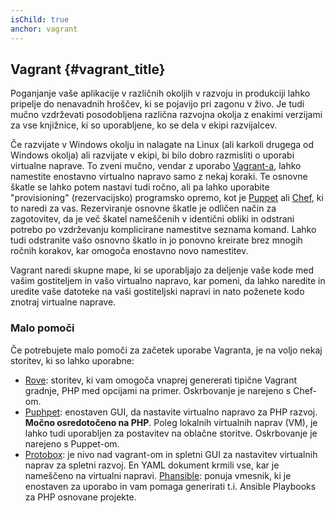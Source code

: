 ```yaml
---
isChild: true
anchor: vagrant
---
```


## Vagrant {#vagrant_title}

Poganjanje vaše aplikacije v različnih okoljih v razvoju in produkciji lahko pripelje do nenavadnih hroščev,
ki se pojavijo pri zagonu v živo. Je tudi mučno vzdrževati posodobljena različna razvojna okolja z enakimi
verzijami za vse knjižnice, ki so uporabljene, ko se dela v ekipi razvijalcev.

Če razvijate v Windows okolju in nalagate na Linux (ali karkoli drugega od Windows okolja) ali razvijate v ekipi,
bi bilo dobro razmisliti o uporabi virtualne naprave. To zveni mučno, vendar z uporabo [Vagrant-a][vagrant], lahko
namestite enostavno virtualno napravo samo z nekaj koraki. Te osnovne škatle se lahko potem nastavi tudi ročno, ali
pa lahko uporabite "provisioning" (rezervacijsko) programsko opremo, kot je [Puppet][puppet] ali [Chef][chef], ki
to naredi za vas. Rezerviranje osnovne škatle je odličen način za zagotovitev, da je več škatel nameščenih v identični
obliki in odstrani potrebo po vzdrževanju komplicirane namestitve seznama komand. Lahko tudi odstranite vašo osnovno
škatlo in jo ponovno kreirate brez mnogih ročnih korakov, kar omogoča enostavno novo namestitev.

Vagrant naredi skupne mape, ki se uporabljajo za deljenje vaše kode med vašim gostiteljem in vašo virtualno napravo, kar
pomeni, da lahko naredite in uredite vaše datoteke na vaši gostiteljski napravi in nato poženete kodo znotraj virtualne naprave.

### Malo pomoči

Če potrebujete malo pomoči za začetek uporabe Vagranta, je na voljo nekaj storitev, ki so lahko uporabne:

- [Rove][rove]: storitev, ki vam omogoča vnaprej genererati tipične Vagrant gradnje, PHP med opcijami na primer. Oskrbovanje
  je narejeno s Chef-om.
- [Puphpet][puphpet]: enostaven GUI, da nastavite virtualno napravo za PHP razvoj. **Močno osredotočeno na PHP**. Poleg
  lokalnih virtualnih naprav (VM), je lahko tudi uporabljen za postavitev na oblačne storitve. Oskrbovanje je narejeno s Puppet-om.
- [Protobox][protobox]: je nivo nad vagrant-om in spletni GUI za nastavitev virtualnih naprav za spletni razvoj. En YAML dokument krmili vse, kar je nameščeno na virtualni napravi.
[Phansible][phansible]: ponuja vmesnik, ki je enostaven za uporabo in vam pomaga generirati t.i. Ansible Playbooks za PHP osnovane projekte.

[vagrant]: http://vagrantup.com/
[puppet]: http://www.puppetlabs.com/
[chef]: http://www.opscode.com/
[rove]: http://rove.io/
[puphpet]: https://puphpet.com/
[protobox]: http://getprotobox.com/
[phansible]: http://phansible.com/

